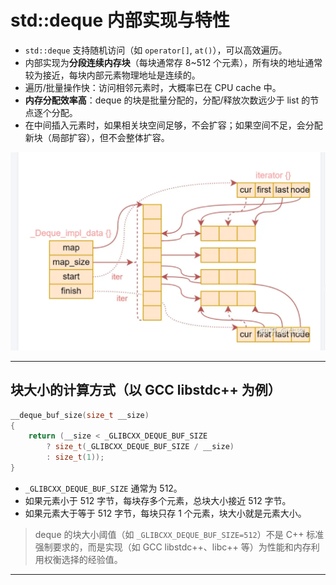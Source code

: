 # std::deque 内部实现与特性

- `std::deque` 支持随机访问（如 `operator[]`, `at()`），可以高效遍历。
- 内部实现为**分段连续内存块**（每块通常存 8~512 个元素），所有块的地址通常较为接近，每块内部元素物理地址是连续的。
- 遍历/批量操作快：访问相邻元素时，大概率已在 CPU cache 中。
- **内存分配效率高**：deque 的块是批量分配的，分配/释放次数远少于 list 的节点逐个分配。
- 在中间插入元素时，如果相关块空间足够，不会扩容；如果空间不足，会分配新块（局部扩容），但不会整体扩容。

![alt text](image.png)

---

## 块大小的计算方式（以 GCC libstdc++ 为例）

```cpp
__deque_buf_size(size_t __size)
{ 
    return (__size < _GLIBCXX_DEQUE_BUF_SIZE
        ? size_t(_GLIBCXX_DEQUE_BUF_SIZE / __size) 
        : size_t(1)); 
}
```
- `_GLIBCXX_DEQUE_BUF_SIZE` 通常为 512。
- 如果元素小于 512 字节，每块存多个元素，总块大小接近 512 字节。
- 如果元素大于等于 512 字节，每块只存 1 个元素，块大小就是元素大小。

> deque 的块大小阈值（如 `_GLIBCXX_DEQUE_BUF_SIZE=512`）不是 C++ 标准强制要求的，而是实现（如 GCC libstdc++、libc++ 等）为性能和内存利用权衡选择的经验值。

---